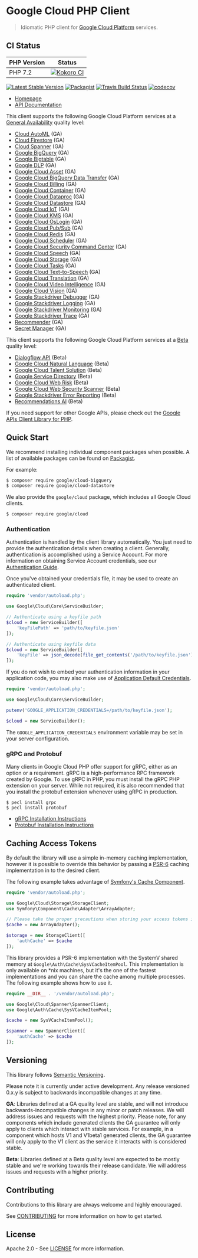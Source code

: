 # Google Cloud PHP Client
> Idiomatic PHP client for [Google Cloud Platform](https://cloud.google.com/) services.

## CI Status

PHP Version  | Status
------------ | ------
PHP 7.2 | [![Kokoro CI](https://storage.googleapis.com/cloud-devrel-public/php/badges/google-cloud-php/php72.svg)](https://storage.googleapis.com/cloud-devrel-public/php/badges/google-cloud-php/php72.html)

[![Latest Stable Version](https://poser.pugx.org/google/cloud/v/stable)](https://packagist.org/packages/google/cloud) [![Packagist](https://img.shields.io/packagist/dm/google/cloud.svg)](https://packagist.org/packages/google/cloud) [![Travis Build Status](https://travis-ci.org/googleapis/google-cloud-php.svg?branch=master)](https://travis-ci.org/googleapis/google-cloud-php/) [![codecov](https://codecov.io/gh/googleapis/google-cloud-php/branch/master/graph/badge.svg)](https://codecov.io/gh/googleapis/google-cloud-php)

* [Homepage](http://googleapis.github.io/google-cloud-php)
* [API Documentation](https://googleapis.github.io/google-cloud-php/#/docs/google-cloud/latest/servicebuilder)

This client supports the following Google Cloud Platform services at a [General Availability](#versioning) quality level:
* [Cloud AutoML](AutoMl/README.md) (GA)
* [Cloud Firestore](Firestore/README.md) (GA)
* [Cloud Spanner](Spanner/README.md) (GA)
* [Google BigQuery](BigQuery/README.md) (GA)
* [Google Bigtable](Bigtable/README.md) (GA)
* [Google DLP](Dlp/README.md) (GA)
* [Google Cloud Asset](Asset/README.md) (GA)
* [Google Cloud BigQuery Data Transfer](BigQueryDataTransfer/README.md) (GA)
* [Google Cloud Billing](Billing/README.md) (GA)
* [Google Cloud Container](Container/README.md) (GA)
* [Google Cloud Dataproc](Dataproc/README.md) (GA)
* [Google Cloud Datastore](Datastore/README.md) (GA)
* [Google Cloud IoT](Iot/README.md) (GA)
* [Google Cloud KMS](Kms/README.md) (GA)
* [Google Cloud OsLogin](OsLogin/README.md) (GA)
* [Google Cloud Pub/Sub](PubSub/README.md) (GA)
* [Google Cloud Redis](Redis/README.md) (GA)
* [Google Cloud Scheduler](Scheduler/README.md) (GA)
* [Google Cloud Security Command Center](SecurityCenter/README.md) (GA)
* [Google Cloud Speech](Speech/README.md) (GA)
* [Google Cloud Storage](Storage/README.md) (GA)
* [Google Cloud Tasks](Tasks/README.md) (GA)
* [Google Cloud Text-to-Speech](TextToSpeech/README.md) (GA)
* [Google Cloud Translation](Translate/README.md) (GA)
* [Google Cloud Video Intelligence](VideoIntelligence/README.md) (GA)
* [Google Cloud Vision](Vision/README.md) (GA)
* [Google Stackdriver Debugger](Debugger/README.md) (GA)
* [Google Stackdriver Logging](Logging/README.md) (GA)
* [Google Stackdriver Monitoring](Monitoring/README.md) (GA)
* [Google Stackdriver Trace](Trace/README.md) (GA)
* [Recommender](Recommender/README.md) (GA)
* [Secret Manager](SecretManager/README.md) (GA)

This client supports the following Google Cloud Platform services at a [Beta](#versioning) quality level:

* [Dialogflow API](Dialogflow/README.md) (Beta)
* [Google Cloud Natural Language](Language/README.md) (Beta)
* [Google Cloud Talent Solution](Talent/README.md) (Beta)
* [Google Service Directory](ServiceDirectory/README.md) (Beta)
* [Google Cloud Web Risk](WebRisk/README.md) (Beta)
* [Google Cloud Web Security Scanner](WebSecurityScanner/README.md) (Beta)
* [Google Stackdriver Error Reporting](ErrorReporting/README.md) (Beta)
* [Recommendations AI](RecommendationEngine/README.md) (Beta)

If you need support for other Google APIs, please check out the [Google APIs Client Library for PHP](https://github.com/google/google-api-php-client).

## Quick Start

We recommend installing individual component packages when possible. A list of available packages can be found on [Packagist](https://packagist.org/search/?q=google%2Fcloud-).

For example:

```sh
$ composer require google/cloud-bigquery
$ composer require google/cloud-datastore
```

We also provide the `google/cloud` package, which includes all Google Cloud clients.

```sh
$ composer require google/cloud
```

### Authentication

Authentication is handled by the client library automatically. You just need to provide the authentication details when creating a client. Generally, authentication is accomplished using a Service Account. For more information on obtaining Service Account credentials, see our [Authentication Guide](https://googleapis.github.io/google-cloud-php/#/docs/google-cloud/latest/guides/authentication).

Once you've obtained your credentials file, it may be used to create an authenticated client.

```php
require 'vendor/autoload.php';

use Google\Cloud\Core\ServiceBuilder;

// Authenticate using a keyfile path
$cloud = new ServiceBuilder([
    'keyFilePath' => 'path/to/keyfile.json'
]);

// Authenticate using keyfile data
$cloud = new ServiceBuilder([
    'keyFile' => json_decode(file_get_contents('/path/to/keyfile.json'), true)
]);
```

If you do not wish to embed your authentication information in your application code, you may also make use of [Application Default Credentials](https://developers.google.com/identity/protocols/application-default-credentials).

```php
require 'vendor/autoload.php';

use Google\Cloud\Core\ServiceBuilder;

putenv('GOOGLE_APPLICATION_CREDENTIALS=/path/to/keyfile.json');

$cloud = new ServiceBuilder();
```

The `GOOGLE_APPLICATION_CREDENTIALS` environment variable may be set in your server configuration.

### gRPC and Protobuf

Many clients in Google Cloud PHP offer support for gRPC, either as an option or a requirement. gRPC is a high-performance RPC framework created by Google. To use gRPC in PHP, you must install the gRPC PHP extension on your server. While not required, it is also recommended that you install the protobuf extension whenever using gRPC in production.

```
$ pecl install grpc
$ pecl install protobuf
```

* [gRPC Installation Instructions](https://cloud.google.com/php/grpc)
* [Protobuf Installation Instructions](https://cloud.google.com/php/grpc#installing_the_protobuf_runtime_library)

## Caching Access Tokens

By default the library will use a simple in-memory caching implementation, however it is possible to override this behavior by passing a [PSR-6](http://www.php-fig.org/psr/psr-6/) caching implementation in to the desired client.

The following example takes advantage of [Symfony's Cache Component](https://github.com/symfony/cache).

```php
require 'vendor/autoload.php';

use Google\Cloud\Storage\StorageClient;
use Symfony\Component\Cache\Adapter\ArrayAdapter;

// Please take the proper precautions when storing your access tokens in a cache no matter the implementation.
$cache = new ArrayAdapter();

$storage = new StorageClient([
    'authCache' => $cache
]);
```

This library provides a PSR-6 implementation with the SystemV shared memory at `Google\Auth\Cache\SysVCacheItemPool`. This implementation is only available on *nix machines, but it's the one of the fastest implementations and you can share the cache among multiple processes. The following example shows how to use it.

```php
require __DIR__ . '/vendor/autoload.php';

use Google\Cloud\Spanner\SpannerClient;
use Google\Auth\Cache\SysVCacheItemPool;

$cache = new SysVCacheItemPool();

$spanner = new SpannerClient([
    'authCache' => $cache
]);
```

## Versioning

This library follows [Semantic Versioning](http://semver.org/).

Please note it is currently under active development. Any release versioned
0.x.y is subject to backwards incompatible changes at any time.

**GA**: Libraries defined at a GA quality level are stable, and will not
introduce backwards-incompatible changes in any minor or patch releases. We will
address issues and requests with the highest priority. Please note, for any
components which include generated clients the GA guarantee will only apply to
clients which interact with stable services. For example, in a component which
hosts V1 and V1beta1 generated clients, the GA guarantee will only apply to the
V1 client as the service it interacts with is considered stable.

**Beta**: Libraries defined at a Beta quality level are expected to be mostly
stable and we're working towards their release candidate. We will address issues
and requests with a higher priority.

## Contributing

Contributions to this library are always welcome and highly encouraged.

See [CONTRIBUTING](CONTRIBUTING.md) for more information on how to get started.

## License

Apache 2.0 - See [LICENSE](LICENSE) for more information.
